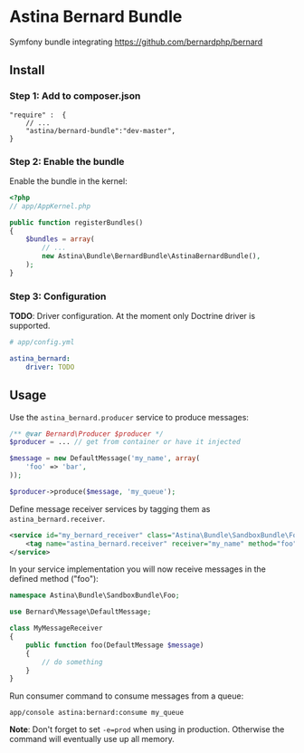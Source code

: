 Astina Bernard Bundle
=====================

Symfony bundle integrating https://github.com/bernardphp/bernard

## Install

### Step 1: Add to composer.json

```
"require" :  {
    // ...
    "astina/bernard-bundle":"dev-master",
}
```

### Step 2: Enable the bundle

Enable the bundle in the kernel:

``` php
<?php
// app/AppKernel.php

public function registerBundles()
{
    $bundles = array(
        // ...
        new Astina\Bundle\BernardBundle\AstinaBernardBundle(),
    );
}
```

### Step 3: Configuration

**TODO**: Driver configuration. At the moment only Doctrine driver is supported.

```yaml
# app/config.yml

astina_bernard:
    driver: TODO
```

## Usage

Use the `astina_bernard.producer` service to produce messages:

```php
/** @var Bernard\Producer $producer */
$producer = ... // get from container or have it injected

$message = new DefaultMessage('my_name', array(
    'foo' => 'bar',
));

$producer->produce($message, 'my_queue');
```

Define message receiver services by tagging them as `astina_bernard.receiver`.

```xml
<service id="my_bernard_receiver" class="Astina\Bundle\SandboxBundle\Foo\MyMessageReceiver">
    <tag name="astina_bernard.receiver" receiver="my_name" method="foo" />
</service>
```

In your service implementation you will now receive messages in the defined method ("foo"):

```php
namespace Astina\Bundle\SandboxBundle\Foo;

use Bernard\Message\DefaultMessage;

class MyMessageReceiver
{
    public function foo(DefaultMessage $message)
    {
        // do something
    }
}
``` 

Run consumer command to consume messages from a queue:

`app/console astina:bernard:consume my_queue`

**Note**: Don't forget to set `-e=prod` when using in production. Otherwise the command will eventually use up all memory.

